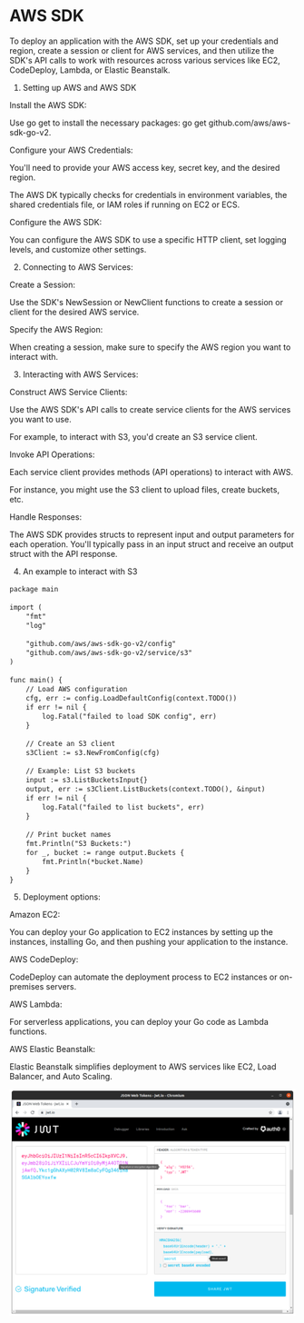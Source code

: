 # AWS SDK

To deploy an application with the AWS SDK, set up your credentials and region, create a session or client for AWS services, and then utilize the SDK's API calls to work with resources across various services like EC2, CodeDeploy, Lambda, or Elastic Beanstalk.

1. Setting up AWS and AWS SDK

Install the AWS SDK:

Use go get to install the necessary packages: go get github.com/aws/aws-sdk-go-v2.

Configure your AWS Credentials:

You'll need to provide your AWS access key, secret key, and the desired region. 

The AWS DK typically checks for credentials in environment variables, the shared credentials file, or IAM roles if running on EC2 or ECS.

Configure the AWS SDK:

You can configure the AWS SDK to use a specific HTTP client, set logging levels, and customize other settings.

2. Connecting to AWS Services:

Create a Session:

Use the SDK's NewSession or NewClient functions to create a session or client for the desired AWS service.

Specify the AWS Region:

When creating a session, make sure to specify the AWS region you want to interact with.

3. Interacting with AWS Services:

Construct AWS Service Clients:

Use the AWS SDK's API calls to create service clients for the AWS services you want to use. 

For example, to interact with S3, you'd create an S3 service client.

Invoke API Operations:

Each service client provides methods (API operations) to interact with AWS. 

For instance, you might use the S3 client to upload files, create buckets, etc.

Handle Responses:

The AWS SDK provides structs to represent input and output parameters for each operation. You'll typically pass in an input struct and receive an output struct with the API response. 

4. An example to interact with S3

``` 
package main

import (
	"fmt"
	"log"

	"github.com/aws/aws-sdk-go-v2/config"
	"github.com/aws/aws-sdk-go-v2/service/s3"
)

func main() {
	// Load AWS configuration
	cfg, err := config.LoadDefaultConfig(context.TODO())
	if err != nil {
		log.Fatal("failed to load SDK config", err)
	}

	// Create an S3 client
	s3Client := s3.NewFromConfig(cfg)

	// Example: List S3 buckets
	input := s3.ListBucketsInput{}
	output, err := s3Client.ListBuckets(context.TODO(), &input)
	if err != nil {
		log.Fatal("failed to list buckets", err)
	}

	// Print bucket names
	fmt.Println("S3 Buckets:")
	for _, bucket := range output.Buckets {
		fmt.Println(*bucket.Name)
	}
}
```

5. Deployment options:

Amazon EC2:

You can deploy your Go application to EC2 instances by setting up the instances, installing Go, and then pushing your application to the instance.

AWS CodeDeploy:

CodeDeploy can automate the deployment process to EC2 instances or on-premises servers.

AWS Lambda:

For serverless applications, you can deploy your Go code as Lambda functions.

AWS Elastic Beanstalk:

Elastic Beanstalk simplifies deployment to AWS services like EC2, Load Balancer, and Auto Scaling. 

![alt text](https://github.com/jylhakos/InternetOfThings/blob/main/JWT/JWT.png?raw=true)
